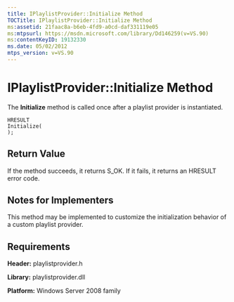 ```yaml
---
title: IPlaylistProvider::Initialize Method
TOCTitle: IPlaylistProvider::Initialize Method
ms:assetid: 21faac8a-b6eb-4fd9-a0cd-daf331119e05
ms:mtpsurl: https://msdn.microsoft.com/library/Dd146259(v=VS.90)
ms:contentKeyID: 19132330
ms.date: 05/02/2012
mtps_version: v=VS.90
---
```


# IPlaylistProvider::Initialize Method

The **Initialize** method is called once after a playlist provider is instantiated.

    HRESULT
    Initialize(
    );

## Return Value

If the method succeeds, it returns S\_OK. If it fails, it returns an HRESULT error code.

## Notes for Implementers

This method may be implemented to customize the initialization behavior of a custom playlist provider.

## Requirements

**Header:** playlistprovider.h

**Library:** playlistprovider.dll

**Platform:** Windows Server 2008 family
